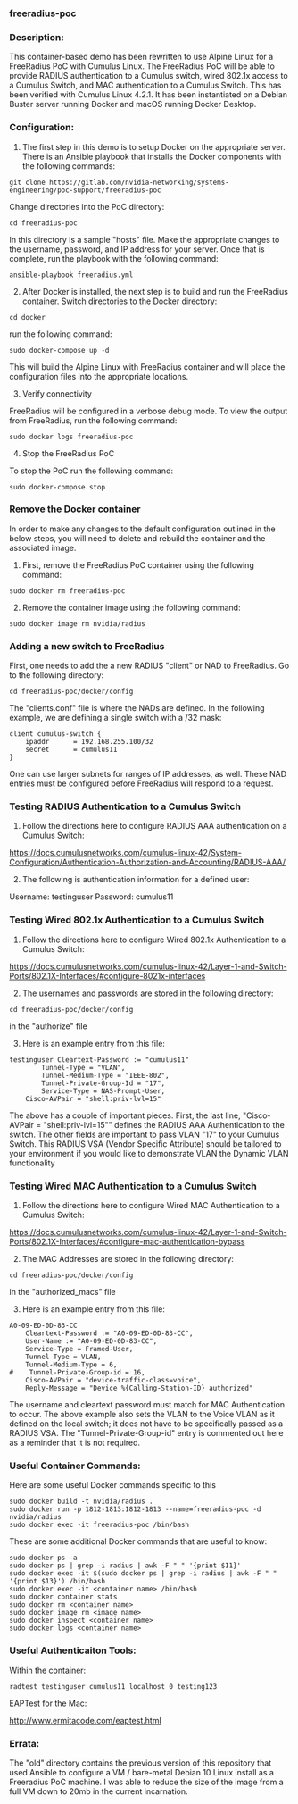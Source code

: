 ### freeradius-poc

### Description:

This container-based demo has been rewritten to use Alpine Linux for a FreeRadius PoC with Cumulus Linux. The FreeRadius PoC will be able to provide RADIUS authentication to a Cumulus switch, wired 802.1x access to a Cumulus Switch, and MAC authentication to a Cumulus Switch. This has been verified with Cumulus Linux 4.2.1. It has been instantiated on a Debian Buster server running Docker and macOS running Docker Desktop.

### Configuration:

1. The first step in this demo is to setup Docker on the appropriate server. There is an Ansible playbook that installs the Docker components with the following commands:

```
git clone https://gitlab.com/nvidia-networking/systems-engineering/poc-support/freeradius-poc
```

Change directories into the PoC directory:

```
cd freeradius-poc
```

In this directory is a sample "hosts" file. Make the appropriate changes to the username, password, and IP address for your server. Once that is complete, run the playbook with the following command:

```
ansible-playbook freeradius.yml
```

2. After Docker is installed, the next step is to build and run the FreeRadius container. Switch directories to the Docker directory:

```
cd docker
```
run the following command:

```
sudo docker-compose up -d
```

This will build the Alpine Linux with FreeRadius container and will place the configuration files into the appropriate locations.

3. Verify connectivity

FreeRadius will be configured in a verbose debug mode. To view the output from FreeRadius, run the following command:

```
sudo docker logs freeradius-poc
```

4. Stop the FreeRadius PoC

To stop the PoC run the following command:

```
sudo docker-compose stop
```

### Remove the Docker container

In order to make any changes to the default configuration outlined in the below steps, you will need to delete and rebuild the container and the associated image.

1. First, remove the FreeRadius PoC container using the following command:

```
sudo docker rm freeradius-poc
```

2. Remove the container image using the following command:

```
sudo docker image rm nvidia/radius
```

### Adding a new switch to FreeRadius

First, one needs to add the a new RADIUS "client" or NAD to FreeRadius. Go to the following directory:

```
cd freeradius-poc/docker/config
```

The "clients.conf" file is where the NADs are defined. In the following example, we are defining a single switch with a /32 mask:

```
client cumulus-switch {
	ipaddr		= 192.168.255.100/32
	secret		= cumulus11
}
```

One can use larger subnets for ranges of IP addresses, as well. These NAD entries must be configured before FreeRadius will respond to a request.

### Testing RADIUS Authentication to a Cumulus Switch

1. Follow the directions here to configure RADIUS AAA authentication on a Cumulus Switch:

https://docs.cumulusnetworks.com/cumulus-linux-42/System-Configuration/Authentication-Authorization-and-Accounting/RADIUS-AAA/

2. The following is authentication information for a defined user:

Username: testinguser
Password: cumulus11

### Testing Wired 802.1x Authentication to a Cumulus Switch

1. Follow the directions here to configure Wired 802.1x Authentication to a Cumulus Switch:

https://docs.cumulusnetworks.com/cumulus-linux-42/Layer-1-and-Switch-Ports/802.1X-Interfaces/#configure-8021x-interfaces

2. The usernames and passwords are stored in the following directory:

```
cd freeradius-poc/docker/config
```
in the "authorize" file

3. Here is an example entry from this file:

```
testinguser Cleartext-Password := "cumulus11"
		Tunnel-Type = "VLAN",
		Tunnel-Medium-Type = "IEEE-802",
		Tunnel-Private-Group-Id = "17",
		Service-Type = NAS-Prompt-User,
    Cisco-AVPair = "shell:priv-lvl=15"
```

The above has a couple of important pieces. First, the last line, "Cisco-AVPair = "shell:priv-lvl=15"" defines the RADIUS AAA Authentication to the switch. The other fields are important to pass VLAN "17" to your Cumulus Switch. This RADIUS VSA (Vendor Specific Attribute) should be tailored to your environment if you would like to demonstrate VLAN the Dynamic VLAN functionality

### Testing Wired MAC Authentication to a Cumulus Switch

1. Follow the directions here to configure Wired MAC Authentication to a Cumulus Switch:

https://docs.cumulusnetworks.com/cumulus-linux-42/Layer-1-and-Switch-Ports/802.1X-Interfaces/#configure-mac-authentication-bypass

2. The MAC Addresses are stored in the following directory:

```
cd freeradius-poc/docker/config
```
in the "authorized_macs" file

3. Here is an example entry from this file:

```
A0-09-ED-0D-83-CC
    Cleartext-Password := "A0-09-ED-0D-83-CC",
    User-Name := "A0-09-ED-0D-83-CC",
    Service-Type = Framed-User,
    Tunnel-Type = VLAN,
    Tunnel-Medium-Type = 6,
#    Tunnel-Private-Group-id = 16,
    Cisco-AVPair = "device-traffic-class=voice",
    Reply-Message = "Device %{Calling-Station-ID} authorized"
```

The username and cleartext password must match for MAC Authentication to occur. The above example also sets the VLAN to the Voice VLAN as it defined on the local switch; it does not have to be specifically passed as a RADIUS VSA. The "Tunnel-Private-Group-id" entry is commented out here as a reminder that it is not required.

### Useful Container Commands:

Here are some useful Docker commands specific to this

```
sudo docker build -t nvidia/radius .
sudo docker run -p 1812-1813:1812-1813 --name=freeradius-poc -d nvidia/radius
sudo docker exec -it freeradius-poc /bin/bash
```

These are some additional Docker commands that are useful to know:

```
sudo docker ps -a
sudo docker ps | grep -i radius | awk -F " " '{print $11}'
sudo docker exec -it $(sudo docker ps | grep -i radius | awk -F " " '{print $13}') /bin/bash
sudo docker exec -it <container name> /bin/bash
sudo docker container stats
sudo docker rm <container name>
sudo docker image rm <image name>
sudo docker inspect <container name>
sudo docker logs <container name>
```

### Useful Authenticaiton Tools:

Within the container:
```
radtest testinguser cumulus11 localhost 0 testing123
```

EAPTest for the Mac:

http://www.ermitacode.com/eaptest.html

### Errata:

The "old" directory contains the previous version of this repository that used Ansible to configure a VM / bare-metal Debian 10 Linux install as a Freeradius PoC machine. I was able to reduce the size of the image from a full VM down to 20mb in the current incarnation.
